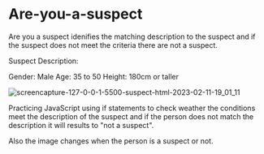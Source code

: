 # Are-you-a-suspect

Are you a suspect idenifies the matching description to the suspect and if the suspect does not meet the criteria there are not a suspect.

Suspect Description:

Gender: Male
Age: 35 to 50
Height: 180cm or taller

![screencapture-127-0-0-1-5500-suspect-html-2023-02-11-19_01_11](https://user-images.githubusercontent.com/80915650/218276574-7867e7e6-60e3-4c45-ba36-9e97e36505f9.jpg)

Practicing JavaScript using if statements to check weather the conditions meet the description of the suspect and if the person does not match the description it will results to "not a suspect". 

Also the image changes when the person is a suspect or not.
